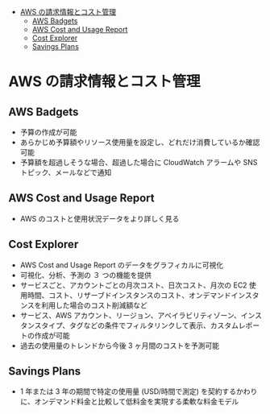 - [AWS の請求情報とコスト管理](#aws-の請求情報とコスト管理)
  - [AWS Badgets](#aws-badgets)
  - [AWS Cost and Usage Report](#aws-cost-and-usage-report)
  - [Cost Explorer](#cost-explorer)
  - [Savings Plans](#savings-plans)

# AWS の請求情報とコスト管理

## AWS Badgets
* 予算の作成が可能
* あらかじめ予算額やリソース使用量を設定し、どれだけ消費しているか確認可能
* 予算額を超過しそうな場合、超過した場合に CloudWatch アラームや SNS トピック、メールなどで通知

## AWS Cost and Usage Report
* AWS のコストと使用状況データをより詳しく見る

## Cost Explorer
* AWS Cost and Usage Report のデータをグラフィカルに可視化
* 可視化、分析、予測の ３ つの機能を提供
* サービスごと、アカウントごとの月次コスト、日次コスト、月次の EC2 使用時間、コスト、リザーブドインスタンスのコスト、オンデマンドインスタンスを利用した場合のコスト削減額など
* サービス、AWS アカウント、リージョン、アベイラビリティゾーン、インスタンスタイプ、タグなどの条件でフィルタリンクして表示、カスタムレポートの作成が可能
* 過去の使用量のトレンドから今後 3 ヶ月間のコストを予測可能

## Savings Plans
* 1 年または 3 年の期間で特定の使用量 (USD/時間で測定) を契約するかわりに、オンデマンド料金と比較して低料金を実現する柔軟な料金モデル
